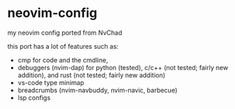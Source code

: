 # neovim-config
my neovim config ported from NvChad

this port has a lot of features such as:
* cmp for code and the cmdline,
* debuggers (nvim-dap) for python (tested), c/c++ (not tested; fairly new addition), and rust (not tested; fairly new addition)
* vs-code type minimap
* breadcrumbs (nvim-navbuddy, nvim-navic, barbecue)
* lsp configs

